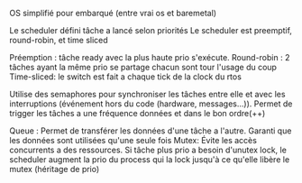 OS simplifié pour embarqué (entre vrai os et baremetal)


Le scheduler défini tâche a lancé selon priorités 
Le scheduler est preemptif, round-robin, et time sliced

Préemption : tâche ready avec la plus haute prio s'exécute.
Round-robin : 2 tâches ayant la même prio se partage chacun sont tour l'usage du coup
Time-sliced: le switch est fait a chaque tick de la clock du rtos


Utilise des semaphores pour synchroniser les tâches entre elle et avec les interruptions (événement hors du code (hardware, messages...)). Permet de trigger les tâches a une fréquence données et dans le bon ordre(++)

Queue :
Permet de transférer les données d'une tâche a l'autre. Garanti que les données sont utilisées qu'une seule fois
Mutex:
Évite les accès concurrents a des ressources. Si tâche plus prio a besoin d'unutex lock, le scheduler augment la prio du process qui la lock jusqu'à ce qu'elle libère le mutex (héritage de prio)

